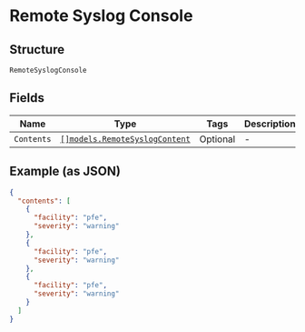 
# Remote Syslog Console

## Structure

`RemoteSyslogConsole`

## Fields

| Name | Type | Tags | Description |
|  --- | --- | --- | --- |
| `Contents` | [`[]models.RemoteSyslogContent`](../../doc/models/remote-syslog-content.md) | Optional | - |

## Example (as JSON)

```json
{
  "contents": [
    {
      "facility": "pfe",
      "severity": "warning"
    },
    {
      "facility": "pfe",
      "severity": "warning"
    },
    {
      "facility": "pfe",
      "severity": "warning"
    }
  ]
}
```

